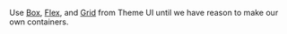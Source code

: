 Use [Box](https://theme-ui.com/components/box/), [Flex](https://theme-ui.com/components/flex/), and [Grid](https://theme-ui.com/components/grid/) from Theme UI until we have reason to make our own containers.
